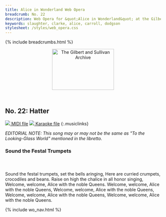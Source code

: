 ```yaml
---
title: Alice in Wonderland Web Opera
breadcrumb: No. 22
description: Web Opera for &quot;Alice in Wonderland&quot; at the Gilbert and Sullivan Archive
keywords: slaughter, clarke, alice, carroll, dodgson
stylesheet: /styles/web_opera.css
---
```


{% include breadcrumbs.html %}
<header>
    <a href="../../index.html"><img src="https://gsarchive.net/layout/images/logo3sm.jpg" alt="The Gilbert and Sullivan Archive" width="200" height="133" border="0"></a>
    <div class=titlecard style="background-color: #ffffcc; background-image: url(../graphics/title.gif)" title="Alice in Wonderland"></div>
</header>

## No. 22: Hatter

[ ![](/layout/images/midi.gif) MIDI file](../alice/aiw22.mid)
[ ![](/layout/images/midi_karaoke.gif) Karaoke file](../alice/kar/aiw22.kar)
{:.musiclinks}

*EDITORIAL NOTE: This song may or may not be the same as "To the Looking-Glass World" mentioned in the libretto.*

### Sound the Festal Trumpets
#### &nbsp;
Sound the festal trumpets, set the bells aringing,
Here are curried crumpets, crocodiles and beans.
Raise on high the chalice in all honor singing,
Welcome, welcome, Alice with the noble Queens.
Welcome, welcome, Alice with the noble Queens,
Welcome, welcome, Alice with the noble Queens,
Welcome, welcome, Alice with the noble Queens,
Welcome, welcome, Alice with the noble Queens.

{% include wo_nav.html %}
